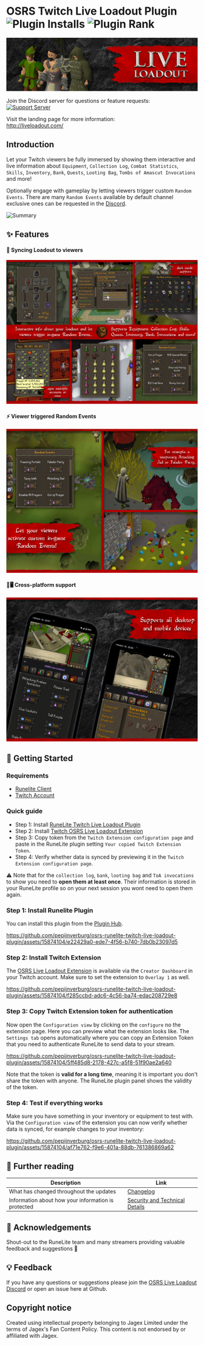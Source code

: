 # OSRS Twitch Live Loadout Plugin ![Plugin Installs](https://img.shields.io/endpoint?url=https://i.pluginhub.info/shields/installs/plugin/twitch-live-loadout) ![Plugin Rank](https://img.shields.io/endpoint?url=https://i.pluginhub.info/shields/rank/plugin/twitch-live-loadout)
[![OSRS Live Loadout](./docs/banner.png?raw=true "OSRS Live Loadout")](https://liveloadout.com/)

Join the Discord server for questions or feature requests:<br/>
[![Support Server](https://img.shields.io/discord/968224650163273798.svg?label=Discord&logo=Discord&colorB=7289da&style=for-the-badge)](https://discord.gg/3Fjm5HTFGM)

Visit the landing page for more information:<br/>
<a href="http://liveloadout.com/" target="_blank">http://liveloadout.com/</a>

## Introduction
Let your Twitch viewers be fully immersed by showing them interactive and live information about `Equipment`, `Collection Log`, `Combat Statistics`, `Skills`, `Inventory`, `Bank`, `Quests`, `Looting Bag`, `Tombs of Amascut Invocations` and more!

Optionally engage with gameplay by letting viewers trigger custom `Random Events`. There are many `Random Events` available by default channel exclusive ones can be requested in the [Discord](https://discord.gg/3Fjm5HTFGM).

![Summary](./docs/summary.gif "Summary")

## ✨ Features

#### 🎒 Syncing Loadout to viewers
![Collage](./docs/screenshots/Collage.png "Collage")

#### ⚡️ Viewer triggered Random Events
![Random Events](./docs/screenshots/Random-Events.png "Random Events")

#### 📱🖥 Cross-platform support
![Mobile](./docs/screenshots/Mobile-support.png "Mobile")

## 🚀 Getting Started

### Requirements
- [Runelite Client](https://runelite.net/)
- [Twitch Account](https://www.twitch.tv/)

### Quick guide
- Step 1: Install [RuneLite Twitch Live Loadout Plugin](https://runelite.net/plugin-hub/Pepijn%20Verburg)
- Step 2: Install [Twitch OSRS Live Loadout Extension](https://dashboard.twitch.tv/extensions/cuhr4y87yiqd92qebs1mlrj3z5xfp6)
- Step 3: Copy token from the `Twitch Extension configuration page` and paste in the RuneLite plugin setting `Your copied Twitch Extension Token`.
- Step 4: Verify whether data is synced by previewing it in the `Twitch Extension configuration page`.

⚠️ Note that for the `collection log`, `bank`, `looting bag` and `ToA invocations` to show you need to **open them at least once**. Their information is stored in your RuneLite profile so on your next session you wont need to open them again.

### Step 1: Install Runelite Plugin
You can install this plugin from the [Plugin Hub](https://runelite.net/plugin-hub/show/twitch-live-loadout).

https://github.com/pepijnverburg/osrs-runelite-twitch-live-loadout-plugin/assets/15874104/e22429a0-ede7-4f56-b740-7db0b23097d5

### Step 2: Install Twitch Extension
The [OSRS Live Loadout Extension](https://dashboard.twitch.tv/extensions/cuhr4y87yiqd92qebs1mlrj3z5xfp6) is available via the `Creator Dashboard` in your Twitch account. Make sure to set the extension to `Overlay 1` as well.

https://github.com/pepijnverburg/osrs-runelite-twitch-live-loadout-plugin/assets/15874104/f285ccbd-adc6-4c56-ba74-edac208729e8

### Step 3: Copy Twitch Extension token for authentication
Now open the `Configuration view` by clicking on the `configure` no the extension page. Here you can preview what the extension looks like. The `Settings tab` opens automatically where you can copy an Extension Token that you need to authenticate RuneLite to send data to your stream.

https://github.com/pepijnverburg/osrs-runelite-twitch-live-loadout-plugin/assets/15874104/5ff485d8-2178-427c-a5f8-51f90ae2a640

Note that the token is **valid for a long time**, meaning it is important you don't share the token with anyone. The RuneLite plugin panel shows the validity of the token.

### Step 4: Test if everything works
Make sure you have something in your inventory or equipment to test with. Via the `Configuration view` of the extension you can now verify whether data is synced, for example changes to your inventory:

https://github.com/pepijnverburg/osrs-runelite-twitch-live-loadout-plugin/assets/15874104/af71e762-f9e6-401a-88db-761386869a62

## 📄 Further reading

| Description  | Link |
| ------------- | ------------- |
| What has changed throughout the updates  | [Changelog](./docs/changelog.md)  |
| Information about how your information is protected  | [Security and Technical Details](./docs/security.md) |

## 👥 Acknowledgements
Shout-out to the RuneLite team and many streamers providing valuable feedback and suggestions 🙌

## 💡 Feedback
If you have any questions or suggestions please join the [OSRS Live Loadout Discord](https://discord.gg/3Fjm5HTFGM) or open an issue here at Github.

## Copyright notice
Created using intellectual property belonging to Jagex Limited under the terms of Jagex's Fan Content Policy. This content is not endorsed by or affiliated with Jagex.

